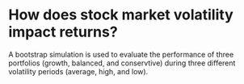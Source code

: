 # How does stock market volatility impact returns?

A bootstrap simulation is used to evaluate the performance of three portfolios (growth, balanced, and conservtive) during three different volatility periods (average, high, and low).
